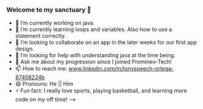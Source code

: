 ### Welcome to my sanctuary 💬

- 🔭 I’m currently working on java.
- 🌱 I’m currently learning loops and variables. Also how to use a statement correctly.
- 👯 I’m looking to collaborate on an app in the later weeks for our first app design.
- 🤔 I’m looking for help with understanding java at the time being.
- 💬 Ask me about my progression since I joined Promineo-Tech!
- 📫 How to reach me: www.linkedin.com/in/tonyspeech-ortega-87408224b
- 😄 Pronouns: He || Him
- ⚡ Fun fact: I really love sports, playing basketball, and learning more code on my off time!
-->
